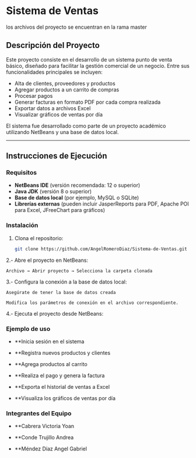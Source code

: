 # Sistema de Ventas
los archivos del proyecto se encuentran en la rama master
## Descripción del Proyecto

Este proyecto consiste en el desarrollo de un sistema punto de venta básico, diseñado para facilitar la gestión comercial de un negocio. Entre sus funcionalidades principales se incluyen:

- Alta de clientes, proveedores y productos
- Agregar productos a un carrito de compras
- Procesar pagos
- Generar facturas en formato PDF por cada compra realizada
- Exportar datos a archivos Excel
- Visualizar gráficos de ventas por día

El sistema fue desarrollado como parte de un proyecto académico utilizando NetBeans y una base de datos local.

---

## Instrucciones de Ejecución

### Requisitos

- **NetBeans IDE** (versión recomendada: 12 o superior)
- **Java JDK** (versión 8 o superior)
- **Base de datos local** (por ejemplo, MySQL o SQLite)
- **Librerías externas** (pueden incluir JasperReports para PDF, Apache POI para Excel, JFreeChart para gráficos)

### Instalación

1. Clona el repositorio:
   ```bash
   git clone https://github.com/AngelRomeroDiaz/Sistema-de-Ventas.git
2.- Abre el proyecto en NetBeans:

    Archivo → Abrir proyecto → Selecciona la carpeta clonada

3.- Configura la conexión a la base de datos local:

    Asegúrate de tener la base de datos creada

    Modifica los parámetros de conexión en el archivo correspondiente.

4.- Ejecuta el proyecto desde NetBeans:


### Ejemplo de uso
- **Inicia sesión en el sistema

- **Registra nuevos productos y clientes

- **Agrega productos al carrito

- **Realiza el pago y genera la factura

- **Exporta el historial de ventas a Excel

- **Visualiza los gráficos de ventas por día

### Integrantes del Equipo
- **Cabrera Victoria Yoan

- **Conde Trujillo Andrea

- **Méndez Díaz Angel Gabriel
